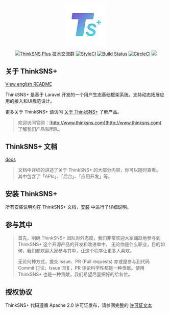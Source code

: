 <p align="center"><img src="public/plus.png"></p>
<p align="center">
<a target="_blank" href="//shang.qq.com/wpa/qunwpa?idkey=7a85a1f73b3da2b1106e10817bd3fb6414766ca7dfe102977ad698011fb01ea5"><img border="0" src="https://pub.idqqimg.com/wpa/images/group.png" alt="ThinkSNS Plus 技术交流群" title="ThinkSNS Plus 技术交流群"></a>
<a href="https://styleci.io/repos/76627423"><img src="https://styleci.io/repos/76627423/shield?branch=master" alt="StyleCI"></a>
<a href="https://travis-ci.org/slimkit/thinksns-plus"><img src="https://travis-ci.org/slimkit/thinksns-plus.svg?branch=master" alt="Build Status"></a>
<a href="https://circleci.com/gh/slimkit/thinksns-plus"><img src="https://circleci.com/gh/slimkit/thinksns-plus.svg?style=svg" alt="CircleCI"></a>
<a href="https://packagist.org/packages/zhiyicx/thinksns-plus"><img src="https://img.shields.io/packagist/v/zhiyicx/thinksns-plus.svg"></a>
</p>

## 关于 ThinkSNS+

[View english README](readme.md)

ThinkSNS+ 是基于 Laravel 开发的一个用户生态基础框架系统，支持动态拓展应用的接入和UI规范设计。

更多关于 ThinkSNS+ 请访问 [关于 ThinkSNS+](docs/zh-CN/get-started/about.md) 了解产品。

> 欢迎访问官网：[http://www.thinksns.com](http://www.thinksns.com) 了解我们产品和团队。

## ThinkSNS+ 文档

[docs](docs)

> 文档中详细的讲述了关于 ThinkSNS+ 的大部分内容，你可以随时查看。
> 其中包含了「APIs」、「后台」、「应用开发」等。

## 安装 ThinkSNS+

所有安装说明均在 ThinkSNS+ 文档，[安装](docs/zh-CN/get-started/installed.md) 中进行了详细说明。

## 参与其中

> 首先，明确 ThinkSNS+ 团队对外态度，我们非常欢迎大家踊跃地参与到 ThinkSNS+ 这个开源产品的开发和改进单中。
> 无论你是什么职业，目的如何，我们都欢迎大家参与其中，让这个程序让更多人喜欢。
>
> 无论何种方式，提交 Issue、PR (Pull requests) 亦或是参与到代码 Commit 讨论，Issue 回复，PR 评论科学性都是一种贡献。使用 ThinkSNS+ 也是一种贡献，我们希望尽量把好的给各位。

## 授权协议

ThinkSNS+ 代码遵循 Apache 2.0 许可证发布，请参阅完整的 [许可证文本](LICENSE)
